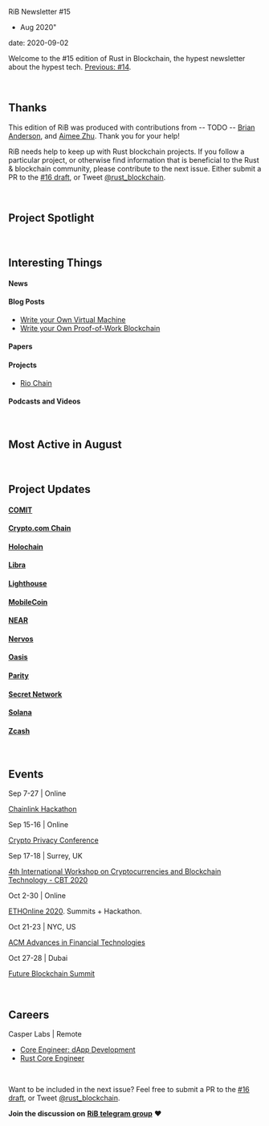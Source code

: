 RiB Newsletter #15 
 - Aug 2020"

date: 2020-09-02

Welcome to the #15 edition of Rust in Blockchain, the hypest newsletter about the hypest tech. [Previous: #14](/newsletters/2020-08-05-are-we-smart-contract-yet/).


&nbsp;

## Thanks

This edition of RiB was produced with contributions from 
 -- TODO -- 
[Brian Anderson][contributorba], and [Aimee Zhu][contributoraz]. Thank you for your help!

RiB needs help to keep up with Rust blockchain projects. If you follow a particular project, or otherwise find information that is beneficial to the Rust & blockchain community, please contribute to the next issue. Either submit a PR to the [#16 draft](https://github.com/rust-in-blockchain/Rust-in-Blockchain/tree/master/draft), or Tweet [@rust_blockchain](https://twitter.com/rust_blockchain).

[contributorba]: https://github.com/brson
[contributoraz]: https://github.com/Aimeedeer

&nbsp;


## Project Spotlight

&nbsp;

## Interesting Things

#### News

#### Blog Posts

- [Write your Own Virtual Machine](https://justinmeiners.github.io/lc3-vm/)
- [Write your Own Proof-of-Work Blockchain](https://justinmeiners.github.io/tiny-blockchain/)

#### Papers

#### Projects

- [Rio Chain](https://github.com/RioDefi/riochain)


#### Podcasts and Videos

&nbsp;

## Most Active in August


&nbsp;

## Project Updates

#### [COMIT](https://github.com/comit-network)

#### [Crypto.com Chain](https://chain.crypto.com)

#### [Holochain](https://github.com/holochain/)


#### [Libra](https://libra.org)

#### [Lighthouse](https://lighthouse.sigmaprime.io/)

#### [MobileCoin](https://www.mobilecoin.com/)

#### [NEAR](https://github.com/nearprotocol/nearcore)

#### [Nervos](https://github.com/nervosnetwork)

#### [Oasis](https://github.com/oasislabs)

#### [Parity](https://github.com/paritytech)

#### [Secret Network](https://github.com/enigmampc/SecretNetwork)

#### [Solana](https://github.com/solana-labs/solana)

#### [Zcash](https://z.cash/)

&nbsp;

## Events

Sep 7-27 | Online

[Chainlink Hackathon](https://hack.chain.link/)

Sep 15-16 | Online

[Crypto Privacy Conference](https://fcatalyst.com/events/sept2020/crypto_privacy_conference)

Sep 17-18 | Surrey, UK

[4th International Workshop on Cryptocurrencies and Blockchain Technology - CBT 2020](https://deic-web.uab.cat/cbt/cbt2020/)

Oct 2-30 | Online

[ETHOnline 2020](https://www.ethonline.org/). Summits + Hackathon.

Oct 21-23 | NYC, US

[ACM Advances in Financial Technologies](https://aft.acm.org/)

Oct 27-28 | Dubai

[Future Blockchain Summit](https://www.futureblockchainsummit.com/)

&nbsp;

## Careers

Casper Labs | Remote
- [Core Engineer: dApp Development](https://apply.workable.com/casperlabs/j/F9076101B3/)
- [Rust Core Engineer](https://apply.workable.com/casperlabs/j/85A300F063/)


&nbsp;

Want to be included in the next issue? Feel free to submit a PR to the [#16 draft](https://github.com/rust-in-blockchain/Rust-in-Blockchain/tree/master/draft), or Tweet [@rust_blockchain](https://twitter.com/rust_blockchain).

**Join the discussion on** [**RiB telegram group**](https://t.me/rustinblockchain) **❤️**

